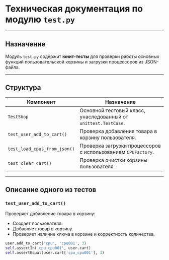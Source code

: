 # Техническая документация по модулю `test.py`

---

## Назначение

Модуль `test.py` содержит **юнит-тесты** для проверки работы основных функций пользовательской корзины и загрузки процессоров из JSON-файла.

---

## Структура

| Компонент                 | Назначение                                                        |
|---------------------------|-------------------------------------------------------------------|
| `TestShop`                | Основной тестовый класс, унаследованный от `unittest.TestCase`.  |
| `test_user_add_to_cart()` | Проверка добавления товара в корзину пользователя.               |
| `test_load_cpus_from_json()` | Проверка загрузки процессоров с использованием `CPUFactory`.  |
| `test_clear_cart()`       | Проверка очистки корзины пользователя.                           |

---

## Описание одного из тестов

### `test_user_add_to_cart()`

Проверяет добавление товара в корзину:
- Создает пользователя.
- Добавляет товар в корзину.
- Проверяет наличие ключа в корзине и корректность количества.

```python
user.add_to_cart('cpu', 'cpu001', 3)
self.assertIn('cpu_cpu001', user.cart)
self.assertEqual(user.cart['cpu_cpu001'], 3)
